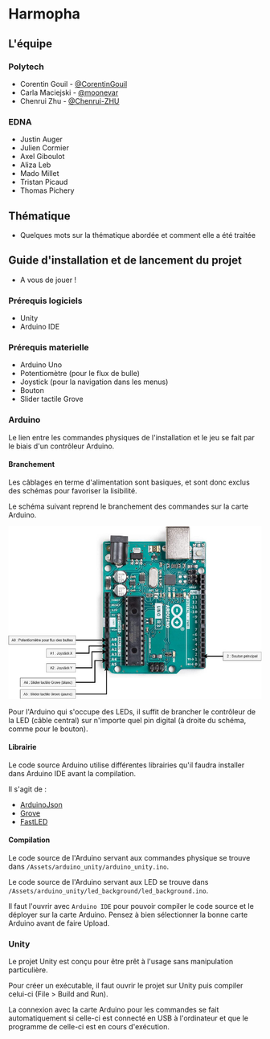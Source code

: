 # Harmopha


## L'équipe


### Polytech


- Corentin Gouil - [@CorentinGouil](https://github.com/CorentinGouil)
- Carla Maciejski - [@moonevar](https://github.com/moonevar)
- Chenrui Zhu - [@Chenrui-ZHU](https://github.com/Chenrui-ZHU)


### EDNA


- Justin Auger
- Julien Cormier
- Axel Giboulot
- Aliza Leb
- Mado Millet
- Tristan Picaud
- Thomas Pichery


## Thématique


- Quelques mots sur la thématique abordée et comment elle a été traitée


## Guide d'installation et de lancement du projet


- A vous de jouer !


### Prérequis logiciels
- Unity
- Arduino IDE


### Prérequis materielle
- Arduino Uno
- Potentiomètre (pour le flux de bulle)
- Joystick (pour la navigation dans les menus)
- Bouton
- Slider tactile Grove




### Arduino


Le lien entre les commandes physiques de l'installation et le jeu se fait par le biais d'un contrôleur Arduino.




#### Branchement


Les câblages en terme d'alimentation sont basiques, et sont donc exclus des schémas pour favoriser la lisibilité.


Le schéma suivant reprend le branchement des commandes sur la carte Arduino.


![Branchement de l'arduino](./arduino.jpg)


Pour l'Arduino qui s'occupe des LEDs, il suffit de brancher le contrôleur de la LED (câble central) sur n'importe quel pin digital (à droite du schéma, comme pour le bouton).


#### Librairie


Le code source Arduino utilise différentes librairies qu'il faudra installer dans Arduino IDE avant la compilation.


Il s'agit de :
- [ArduinoJson](https://arduinojson.org/?utm_source=meta&utm_medium=library.properties)
- [Grove](https://github.com/Seeed-Studio/Grove_touch_sensor_CY8C40XX)
- [FastLED](https://github.com/FastLED/FastLED)


#### Compilation


Le code source de l'Arduino servant aux commandes physique se trouve dans `/Assets/arduino_unity/arduino_unity.ino`.


Le code source de l'Arduino servant aux LED se trouve dans `/Assets/arduino_unity/led_background/led_background.ino`.


Il faut l'ouvrir avec `Arduino IDE` pour pouvoir compiler le code source et le déployer sur la carte Arduino.
Pensez à bien sélectionner la bonne carte Arduino avant de faire Upload.


### Unity


Le projet Unity est conçu pour être prêt à l'usage sans manipulation particulière.


Pour créer un exécutable, il faut ouvrir le projet sur Unity puis compiler celui-ci (File > Build and Run).


La connexion avec la carte Arduino pour les commandes se fait automatiquement si celle-ci est connecté en USB à l'ordinateur et que le programme de celle-ci est en cours d'exécution.

